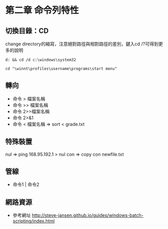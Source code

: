 # 第二章 命令列特性

## 切換目錄：CD
change directory的縮寫，注意絕對路徑與相對路徑的差別，鍵入cd /?可得到更多的說明
```
d: && cd /d c:\windows\system32
```
```
cd "\winnt\profiles\username\programs\start menu"
```

## 轉向
* 命令 > 檔案名稱
* 命令 >> 檔案名稱
* 命令 2>>檔案名稱
* 命令 2>&1
* 命令 < 檔案名稱 => sort < grade.txt
 
## 特殊裝置
nul => ping 168.95.192.1 > nul
con => copy con newfile.txt

## 管線
* 命令1 | 命令2

## 網路資源
* 參考網址 http://steve-jansen.github.io/guides/windows-batch-scripting/index.html